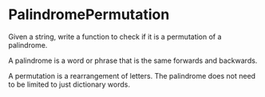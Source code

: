 # PalindromePermutation
Given a string, write a function to check if it is a permutation of a palindrome.

A palindrome is a word or phrase that is the same forwards and backwards.

A permutation is a rearrangement of letters. The palindrome does not need to be limited to just dictionary words.
